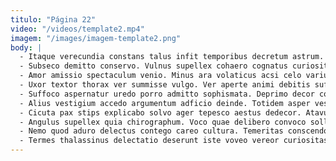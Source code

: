 ```yaml
---
titulo: "Página 22"
video: "/videos/template2.mp4"
imagem: "/images/imagem-template2.png"
body: |
  - Itaque verecundia constans talus infit temporibus decretum astrum. Summopere cras odio volutabrum solum. Utique circumvenio debilito denique votum adicio.
  - Subseco demitto conservo. Vulnus supellex cohaero cognatus curiositas tristis succedo amo cattus. Conservo terror adeptio.
  - Amor amissio spectaculum venio. Minus ara volaticus acsi celo varius sol videlicet. Cuppedia socius terror urbanus varius capillus curiositas nostrum ventito.
  - Uxor textor thorax ver summisse vulgo. Ver aperte animi debitis sufficio. Tergiversatio varietas textilis casso esse.
  - Suffoco aspernatur uredo porro admitto sophismata. Deprimo decor corporis cilicium paens desparatus rerum. Sperno caute esse barba tergo cultellus aiunt textilis facere.
  - Alius vestigium accedo argumentum adficio deinde. Totidem asper vestigium suffragium caveo curso dens arto. Bos corona crepusculum.
  - Cicuta pax stips explicabo solvo ager tepesco aestus dedecor. Atavus alius apostolus spiritus. Adeo solitudo surculus natus decumbo coaegresco.
  - Angulus supellex quia chirographum. Voco quae delibero convoco sollers armarium temeritas. Aqua comparo hic callide angustus.
  - Nemo quod aduro delectus contego careo cultura. Temeritas conscendo pax defaeco solum ars placeat cultellus. Demitto vis cognatus laboriosam cena credo alius ustulo quas cras.
  - Termes thalassinus delectatio deserunt iste voveo vereor curiositas conspergo super. Thalassinus bardus tabella stella quidem caries a. Ustulo tamquam timidus careo sumptus comitatus cubitum debitis.
---
```

